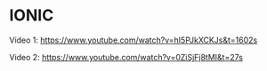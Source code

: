 # IONIC

Video 1: https://www.youtube.com/watch?v=hI5PJkXCKJs&t=1602s

Video 2: https://www.youtube.com/watch?v=0ZiSjFj8tMI&t=27s


